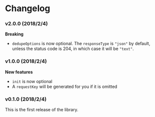 # Changelog

### v2.0.0 (2018/2/4)

**Breaking**

* `dedupeOptions` is now optional. The `responseType` is `"json"` by default, unless the
  status code is 204, in which case it will be `"text"`.

### v1.0.0 (2018/2/4)

**New features**

* `init` is now optional
* A `requestKey` will be generated for you if it is omitted

### v0.1.0 (2018/2/4)

This is the first release of the library.
